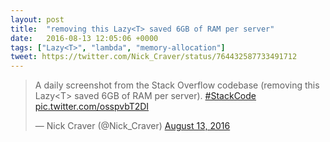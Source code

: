 ```yaml
---
layout: post
title:  "removing this Lazy<T> saved 6GB of RAM per server"
date:   2016-08-13 12:05:06 +0000
tags: ["Lazy<T>", "lambda", "memory-allocation"]
tweet: https://twitter.com/Nick_Craver/status/764432587733491712
---
```


<blockquote class="twitter-tweet" data-lang="en">
<p lang="en" dir="ltr">
A daily screenshot from the Stack Overflow codebase (removing this Lazy&lt;T&gt; saved 6GB of RAM per server). 
<a href="https://twitter.com/hashtag/StackCode?src=hash">#StackCode</a>
<a href="https://t.co/osspvbT2DI">pic.twitter.com/osspvbT2DI</a></p>
&mdash; Nick Craver (@Nick_Craver) 
<a href="https://twitter.com/Nick_Craver/status/764432587733491712">August 13, 2016</a></blockquote>